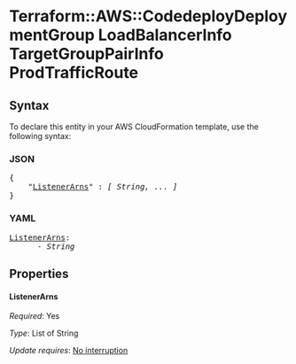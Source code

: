 # Terraform::AWS::CodedeployDeploymentGroup LoadBalancerInfo TargetGroupPairInfo ProdTrafficRoute

## Syntax

To declare this entity in your AWS CloudFormation template, use the following syntax:

### JSON

<pre>
{
    "<a href="#listenerarns" title="ListenerArns">ListenerArns</a>" : <i>[ String, ... ]</i>
}
</pre>

### YAML

<pre>
<a href="#listenerarns" title="ListenerArns">ListenerArns</a>: <i>
      - String</i>
</pre>

## Properties

#### ListenerArns

_Required_: Yes

_Type_: List of String

_Update requires_: [No interruption](https://docs.aws.amazon.com/AWSCloudFormation/latest/UserGuide/using-cfn-updating-stacks-update-behaviors.html#update-no-interrupt)

